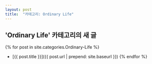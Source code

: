 ```yaml
---
layout: post
title:  "카테고리: Ordinary Life"
---
```


## 'Ordinary Life' 카테고리의 새 글

{% for post in site.categories.Ordinary-Life %}
  - [{{ post.title }}]({{ post.url | prepend: site.baseurl }})
{% endfor %}
